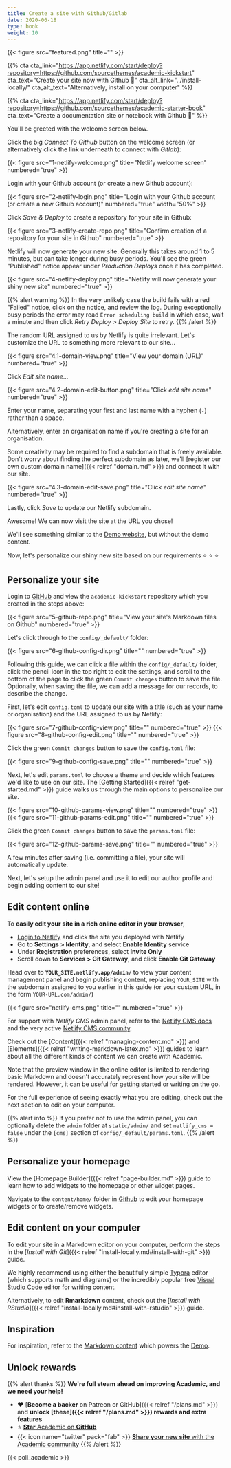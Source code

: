 ```yaml
---
title: Create a site with Github/Gitlab
date: 2020-06-18
type: book
weight: 10
---
```


{{< figure src="featured.png" title="" >}}

{{% cta cta_link="https://app.netlify.com/start/deploy?repository=https://github.com/sourcethemes/academic-kickstart" cta_text="Create your site now with Github :rocket:" cta_alt_link="../install-locally/" cta_alt_text="Alternatively, install on your computer" %}}

{{% cta cta_link="https://app.netlify.com/start/deploy?repository=https://github.com/sourcethemes/academic-starter-book" cta_text="Create a documentation site or notebook with Github :rocket:" %}}

You'll be greeted with the welcome screen below.

Click the big _Connect To Github_ button on the welcome screen (or alternatively click the link underneath to connect with _Gitlab_):

{{< figure src="1-netlify-welcome.png" title="Netlify welcome screen" numbered="true" >}}

Login with your Github account (or create a new Github account):

{{< figure src="2-netlify-login.png" title="Login with your Github account (or create a new Github account)" numbered="true" width="50%" >}}

Click _Save & Deploy_ to create a repository for your site in Github:

{{< figure src="3-netlify-create-repo.png" title="Confirm creation of a repository for your site in Github" numbered="true" >}}

Netlify will now generate your new site. Generally this takes around 1 to 5 minutes, but can take longer during busy periods. You'll see the green "Published" notice appear under _Production Deploys_ once it has completed.

{{< figure src="4-netlify-deploy.png" title="Netlify will now generate your shiny new site" numbered="true" >}}

{{% alert warning %}}
In the very unlikely case the build fails with a red "Failed" notice, click on the notice, and review the log. During exceptionally busy periods the error may read `Error scheduling build` in which case, wait a minute and then click _Retry Deploy > Deploy Site_ to retry.
{{% /alert %}}

The random URL assigned to us by Netlify is quite irrelevant. Let's customize the URL to something more relevant to our site...

{{< figure src="4.1-domain-view.png" title="View your domain (URL)" numbered="true" >}}

Click _Edit site name_...

{{< figure src="4.2-domain-edit-button.png" title="Click _edit site name_" numbered="true" >}}

Enter your name, separating your first and last name with a hyphen (`-`) rather than a space.

Alternatively, enter an organisation name if you're creating a site for an organisation.

Some creativity may be required to find a subdomain that is freely available. Don't worry about finding the perfect subdomain as later, we'll [register our own custom domain name]({{< relref "domain.md" >}}) and connect it with our site.

{{< figure src="4.3-domain-edit-save.png" title="Click _edit site name_" numbered="true" >}}

Lastly, click _Save_ to update our Netlify subdomain.

Awesome! We can now visit the site at the URL you chose!

We'll see something similar to the [Demo website](https://academic-demo.netlify.app/), but without the demo content.

Now, let's personalize our shiny new site based on our requirements :star: :star: :star:

## Personalize your site

Login to [GitHub](https://github.com/) and view the `academic-kickstart` repository which you created in the steps above:

{{< figure src="5-github-repo.png" title="View your site's Markdown files on Github" numbered="true" >}}

Let's click through to the `config/_default/` folder:

{{< figure src="6-github-config-dir.png" title="" numbered="true" >}}

Following this guide, we can click a file within the `config/_default/` folder, click the pencil icon in the top right to edit the settings, and scroll to the bottom of the page to click the green `Commit changes` button to save the file. Optionally, when saving the file, we can add a message for our records, to describe the change.

First, let's edit `config.toml` to update our site with a title (such as your name or organisation) and the URL assigned to us by Netlify:

{{< figure src="7-github-config-view.png" title="" numbered="true" >}}
{{< figure src="8-github-config-edit.png" title="" numbered="true" >}}

Click the green `Commit changes` button to save the `config.toml` file:

{{< figure src="9-github-config-save.png" title="" numbered="true" >}}

Next, let's edit `params.toml` to choose a theme and decide which features we'd like to use on our site. The [Getting Started]({{< relref "get-started.md" >}}) guide walks us through the main options to personalize our site.

{{< figure src="10-github-params-view.png" title="" numbered="true" >}}
{{< figure src="11-github-params-edit.png" title="" numbered="true" >}}

Click the green `Commit changes` button to save the `params.toml` file:

{{< figure src="12-github-params-save.png" title="" numbered="true" >}}

A few minutes after saving (i.e. committing a file), your site will automatically update.

Next, let's setup the admin panel and use it to edit our author profile and begin adding content to our site!

## Edit content online

To **easily edit your site in a rich online editor in your browser**,

- [Login to Netlify](https://www.netlify.com/) and click the site you deployed with Netlify
- Go to **Settings > Identity**, and select **Enable Identity** service
- Under **Registration** preferences, select **Invite Only**
- Scroll down to **Services > Git Gateway**, and click **Enable Git Gateway**

Head over to **`YOUR_SITE.netlify.app/admin/`** to view your content management panel and begin publishing content, replacing `YOUR_SITE` with the subdomain assigned to you earlier in this guide (or your custom URL, in the form `YOUR-URL.com/admin/`)

{{< figure src="netlify-cms.png" title="" numbered="true" >}}

For support with _Netlify CMS_ admin panel, refer to the [Netlify CMS docs](https://www.netlifycms.org/docs/add-to-your-site/#authentication) and the very active [Netlify CMS community](https://www.netlifycms.org/community/).

Check out the [Content]({{< relref "managing-content.md" >}}) and [Elements]({{< relref "writing-markdown-latex.md" >}}) guides to learn about all the different kinds of content we can create with Academic.

Note that the preview window in the online editor is limited to rendering basic Markdown and doesn't accurately represent how your site will be rendered. However, it can be useful for getting started or writing on the go.

For the full experience of seeing exactly what you are editing, check out the next section to edit on your computer.

{{% alert info %}}
If you prefer not to use the admin panel, you can optionally delete the `admin` folder at `static/admin/` and set `netlify_cms = false` under the `[cms]` section of `config/_default/params.toml`.
{{% /alert %}}

## Personalize your homepage

View the [Homepage Builder]({{< relref "page-builder.md" >}}) guide to learn how to add widgets to the homepage or other widget pages.

Navigate to the `content/home/` folder in [Github](https://github.com/) to edit your homepage widgets or to create/remove widgets.

## Edit content on your computer

To edit your site in a Markdown editor on your computer, perform the steps in the [*Install with Git*]({{< relref "install-locally.md#install-with-git" >}}) guide.

We highly recommend using either the beautifully simple [Typora](https://www.typora.io) editor (which supports math and diagrams) or the incredibly popular free [Visual Studio Code](https://code.visualstudio.com/) editor for writing content.

Alternatively, to edit **Rmarkdown** content, check out the [*Install with RStudio*]({{< relref "install-locally.md#install-with-rstudio" >}}) guide.

## Inspiration

For inspiration, refer to the [Markdown content](https://github.com/gcushen/hugo-academic/tree/master/exampleSite) which powers the [Demo](https://academic-demo.netlify.app/).

## Unlock rewards

{{% alert thanks %}}
**We're full steam ahead on improving Academic, and we need your help!**

- :heart: [**Become a backer** on Patreon or GitHub]({{< relref "/plans.md" >}}) and **unlock [these]({{< relref "/plans.md" >}}) rewards and extra features**
- ⭐️ [**Star** Academic on **GitHub**](https://github.com/gcushen/hugo-academic)
- {{< icon name="twitter" pack="fab" >}} [**Share your new site** with the Academic community](https://twitter.com/intent/tweet?text=I%27m%20creating%20a%20beautiful%20website%20using%20the%20Academic%20Website%20Builder%20for%20%40GoHugoIO%20by%20%40GeorgeCushen!&amp;hashtags=MadeWithAcademic&amp;url=https://sourcethemes.com/academic/)
{{% /alert %}}

{{< poll_academic >}}
